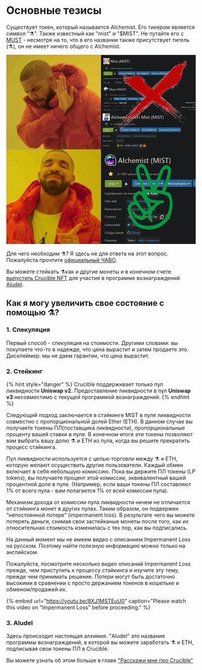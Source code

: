 # Основные тезисы

Существует токен, который называется Alchemist. Его тикером является символ "⚗️". Также известный как "mist" и "$MIST". Не путайте его с [MUST](https://www.coingecko.com/en/coins/must) - несмотря на то, что в его названии также присутствует тигель \(⚗️\), он не имеет ничего общего с Alchemist.

![](../.gitbook/assets/mm_mi21st.png)

Для чего необходим ⚗️? Я здесь не для ответа на этот вопрос. Пожалуйста прочтите [официальный ](https://docs.alchemist.wtf/mist/v/russian/alchemist-token-ru/faq-ru)[ЧАВО](https://docs.alchemist.wtf/mist/v/russian/alchemist-token-ru/faq-ru).

Вы можете стейкать ⚗️как и другие монеты и в конечном счете [выпустить Crucible NFT](https://docs.alchemist.wtf/mist/v/russian/crucible/teach-me-about-crucibles-ru) для участия в программе вознаграждений [Aludel](https://docs.alchemist.wtf/mist/v/russian/alchemist-token-ru/the-basic-outline-ru#3-aludel). 

## Как я могу увеличить свое состояние с помощью ⚗️?

### 1. Спекуляция

Первый способ - спекуляция на стоимости. Другими словами: вы покупаете что-то в надежде, что цена вырастит и затем продаете это. Дисклеймер: мы не даем гарантии, что цена вырастит.

### 2. Стейкинг

{% hint style="danger" %}
Crucible поддерживает только пул ликвидности **Uniswap v2.** Предоставление ликвидности в пул **Uniswap v3** несовместимо с текущей программой вознаграждений.
{% endhint %}

Следующий подход заключается в стэйкинге MIST в пуле ликвидности совместно с пропорциональной долей Ether \(ETH\). В данном случае вы получаете токены ПЛ\(поставщика ликвидности\), пропорциональные проценту вашей ставки в пуле. В конечном итоге эти токены позволяют вам выбрать вашу долю ⚗️ и ETH из пула, когда вы решите прекратить процесс стэйкинга.

Пул ликвидности используется с целью торговли между ⚗️ и ETH, которую желают осуществить другие пользователи. Каждый обмен включает в себя небольшую комиссию. Пока вы держите ПЛ токены \(LP tokens\), вы получаете процент этой комиссии, эквивалентный вашей процентной доле в пуле. \(Например, если ваши токены ПЛ составляют 1% от всего пула - вам полагается 1% от всей комиссии пула\).

Механизм дохода от комиссии пула ликвидности ничем не отличается от стэйкинга монет в других пулах. Таким образом, он подвержен “непостоянной потере” \(impermanent loss\). В результате чего вы можете потерять деньги, снимая свои застейканые монеты после того, как их относительная стоимость изменилась с тех пор, как вы подписались.

На данный момент мы не имеем видео с описанием Impermanent Loss на русском. Поэтому найти полезную информацию можно только на английском. 

Пожалуйста, посмотрите несколько видео описаний Impermanent Loss прежде, чем приступить к процессу стэйкинга и изучите эту тему, прежде чем принимать решение. Потери могут быть достаточно высокими в сравнении с просто держанием токенов в кошельке и обменом/продажей их.

{% embed url="https://youtu.be/8XJ1MSTEuU0" caption="Please watch this video on \"Impermanent Loss\" before proceeding." %}

### 3. Aludel

Здесь происходит настоящая алхимия. "Aludel" это название программы вознаграждений, в которой вы можете заработать ⚗️ и ETH, подписывая свои токены ПЛ в Crucible.

Вы можете узнать об этом больше в главе ["Расскажи мне про Crucible"](https://app.gitbook.com/@alchemist-docs/s/mist/~/drafts/-Ma2kcvZIPjgHEUie5Y-/v/russian/crucible/teach-me-about-crucibles-ru)  


